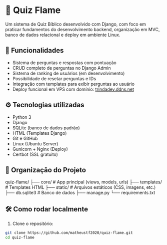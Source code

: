 # 📖 Quiz Flame

Um sistema de Quiz Bíblico desenvolvido com Django, com foco em praticar fundamentos do desenvolvimento backend, organização em MVC, banco de dados relacional e deploy em ambiente Linux.

## 🚀 Funcionalidades

- Sistema de perguntas e respostas com pontuação
- CRUD completo de perguntas no Django Admin
- Sistema de ranking de usuários (em desenvolvimento)
- Possibilidade de resetar perguntas e IDs
- Integração com templates para exibir perguntas ao usuário
- Deploy funcional em VPS com domínio: [trindadev.ddns.net](http://trindadev.ddns.net)

## ⚙️ Tecnologias utilizadas

- Python 3
- Django
- SQLite (banco de dados padrão)
- HTML (Templates Django)
- Git e GitHub
- Linux (Ubuntu Server)
- Gunicorn + Nginx (Deploy)
- Certbot (SSL gratuito)


## 🧱 Organização do Projeto
quiz-flame/
├── core/ # App principal (views, models, urls)
├── templates/ # Templates HTML
├── static/ # Arquivos estáticos (CSS, imagens, etc.)
├── db.sqlite3 # Banco de dados
├── manage.py
└── requirements.txt

## 🛠️ Como rodar localmente

1. Clone o repositório:

```bash
git clone https://github.com/matheustf2020/quiz-flame.git
cd quiz-flame
